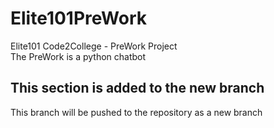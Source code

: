 # Elite101PreWork
Elite101 Code2College - PreWork Project<br/>
The PreWork is a python chatbot

## This section is added to the new branch
This branch will be pushed to the repository as a new branch<br/>
